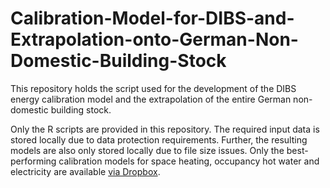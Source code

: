 # Calibration-Model-for-DIBS-and-Extrapolation-onto-German-Non-Domestic-Building-Stock
This repository holds the script used for the development of the DIBS energy calibration model and the extrapolation of the entire German non-domestic building stock. 

Only the R scripts are provided in this repository. The required input data is stored locally due to data protection requirements. Further, the resulting models are also only stored locally due to file size issues. Only the best-performing calibration models for space heating, occupancy hot water and electricity are available [via Dropbox](https://www.dropbox.com/scl/fo/wl3fg5m3auuj83taml0v2/AKGZ4fyrySrzL6JshOBFWZg?rlkey=tjjcbqplxgaucqaxbbnu0cxsd&dl=0).
